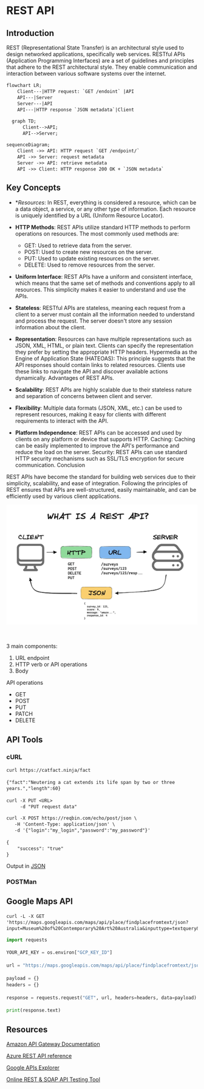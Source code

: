 # REST API

## Introduction

REST (Representational State Transfer) is an architectural style used to design networked applications, specifically web services. RESTful APIs (Application Programming Interfaces) are a set of guidelines and principles that adhere to the REST architectural style. They enable communication and interaction between various software systems over the internet.

```mermaid
flowchart LR;
    Client---|HTTP request: `GET /endoint` |API
    API---|Server
    Server---|API
    API---|HTTP response `JSON metadata`|Client
``````

```mermaid
  graph TD;
      Client-->API; 
      API-->Server;
```

```mermaid
sequenceDiagram;
    Client ->> API: HTTP request `GET /endpoint/`
    API ->> Server: request metadata
    Server ->> API: retrieve metadata
    API ->> Client: HTTP response 200 OK + `JSON metadata`
```


## Key Concepts

- **Resources*: In REST, everything is considered a resource, which can be a data object, a service, or any other type of information. Each resource is uniquely identified by a URL (Uniform Resource Locator).  

- **HTTP Methods**: REST APIs utilize standard HTTP methods to perform operations on resources. The most commonly used methods are:
    - GET: Used to retrieve data from the server.
    - POST: Used to create new resources on the server.
    - PUT: Used to update existing resources on the server.
    - DELETE: Used to remove resources from the server.  

- **Uniform Interface**: REST APIs have a uniform and consistent interface, which means that the same set of methods and conventions apply to all resources. This simplicity makes it easier to understand and use the APIs.  

- **Stateless**: RESTful APIs are stateless, meaning each request from a client to a server must contain all the information needed to understand and process the request. The server doesn't store any session information about the client.  

- **Representation**: Resources can have multiple representations such as JSON, XML, HTML, or plain text. Clients can specify the representation they prefer by setting the appropriate HTTP headers.
Hypermedia as the Engine of Application State (HATEOAS): This principle suggests that the API responses should contain links to related resources. Clients use these links to navigate the API and discover available actions dynamically.
Advantages of REST APIs.  

- **Scalability**: REST APIs are highly scalable due to their stateless nature and separation of concerns between client and server.  

- **Flexibility**: Multiple data formats (JSON, XML, etc.) can be used to represent resources, making it easy for clients with different requirements to interact with the API.

- **Platform Independence**: REST APIs can be accessed and used by clients on any platform or device that supports HTTP.
Caching: Caching can be easily implemented to improve the API's performance and reduce the load on the server.
Security: REST APIs can use standard HTTP security mechanisms such as SSL/TLS encryption for secure communication.
Conclusion

REST APIs have become the standard for building web services due to their simplicity, scalability, and ease of integration. Following the principles of REST ensures that APIs are well-structured, easily maintainable, and can be efficiently used by various client applications.

<p align="center">
  <img src="rest_api.jpg">
</p>
<br/>

3 main components: 
1. URL endpoint
2. HTTP verb or API operations
3. Body

API operations
- GET
- POST
- PUT
- PATCH
- DELETE

## API Tools  

### cURL  

```console
curl https://catfact.ninja/fact

{"fact":"Neutering a cat extends its life span by two or three years.","length":60}

curl -X PUT <URL>
     -d "PUT request data"
```

```console
curl -X POST https://reqbin.com/echo/post/json \
   -H 'Content-Type: application/json' \
   -d '{"login":"my_login","password":"my_password"}'

{
    "success": "true"
}
```

Output in [JSON](https://www.w3schools.com/js/js_json_intro.asp)


### POSTMan  


## Google Maps API

```console
curl -L -X GET 'https://maps.googleapis.com/maps/api/place/findplacefromtext/json?input=Museum%20of%20Contemporary%20Art%20Australia&inputtype=textquery&fields=formatted_address%2Cname%2Crating%2Copening_hours%2Cgeometry&key=$GCP_KEY_ID'
```


```python
import requests

YOUR_API_KEY = os.environ["GCP_KEY_ID"]

url = "https://maps.googleapis.com/maps/api/place/findplacefromtext/json?input=Museum%20of%20Contemporary%20Art%20Australia&inputtype=textquery&fields=formatted_address%2Cname%2Crating%2Copening_hours%2Cgeometry&key=YOUR_API_KEY"

payload = {}
headers = {}

response = requests.request("GET", url, headers=headers, data=payload)

print(response.text)
```


## Resources

[Amazon API Gateway Documentation](https://docs.aws.amazon.com/apigateway/)  

[Azure REST API reference](https://learn.microsoft.com/en-us/rest/api/azure/)  

[Google APIs Explorer](https://developers.google.com/apis-explorer)

[Online REST & SOAP API Testing Tool](https://reqbin.com)